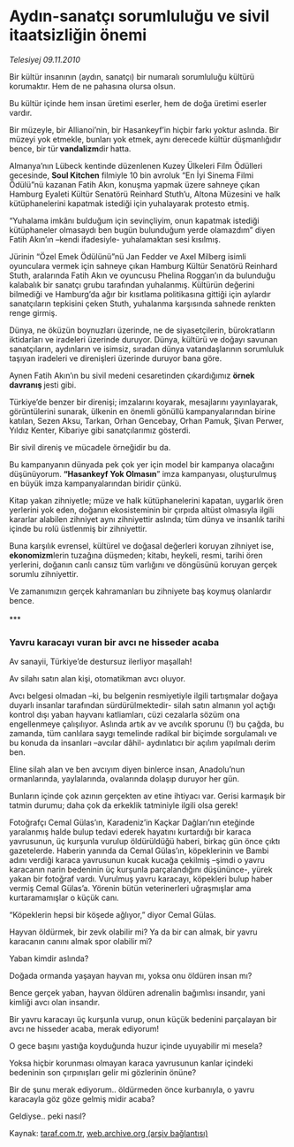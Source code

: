# Aydın-sanatçı sorumluluğu ve sivil itaatsizliğin önemi

*Telesiyej 09.11.2010*

<div class="yazi"><p>Bir kültür insanının (aydın, sanatçı) bir numaralı sorumluluğu kültürü korumaktır. Hem de ne pahasına olursa olsun.</p>
<p>Bu kültür içinde hem insan üretimi eserler, hem de doğa üretimi eserler vardır.</p>
<p>Bir müzeyle, bir Allianoi’nin, bir Hasankeyf’in hiçbir farkı yoktur aslında. Bir müzeyi yok etmekle, bunları yok etmek, aynı derecede kültür düşmanlığıdır bence, bir tür<b> vandalizm</b>dir hatta. </p>
<p>Almanya’nın Lübeck kentinde düzenlenen Kuzey Ülkeleri Film Ödülleri gecesinde, <b>Soul Kitchen</b> filmiyle 10 bin avroluk “En İyi Sinema Filmi Ödülü”nü kazanan Fatih Akın, konuşma yapmak üzere sahneye çıkan Hamburg Eyaleti Kültür Senatörü Reinhard Stuth’u, Altona Müzesini ve halk kütüphanelerini kapatmak istediği için yuhalayarak protesto etmiş.</p>
<p>“Yuhalama imkânı bulduğum için sevinçliyim, onun kapatmak istediği kütüphaneler olmasaydı ben bugün bulunduğum yerde olamazdım” diyen Fatih Akın’ın –kendi ifadesiyle- yuhalamaktan sesi kısılmış.</p>
<p>Jürinin “Özel Emek Ödülünü”nü Jan Fedder ve Axel Milberg isimli oyunculara vermek için sahneye çıkan Hamburg Kültür Senatörü Reinhard Stuth, aralarında Fatih Akın ve oyuncusu Phelina Roggan’ın da bulunduğu kalabalık bir sanatçı grubu tarafından yuhalanmış. Kültürün değerini bilmediği ve Hamburg’da ağır bir kısıtlama politikasına gittiği için aylardır sanatçıların tepkisini çeken Stuth, yuhalanma karşısında sahnede renkten renge girmiş. </p>
<p>Dünya, ne öküzün boynuzları üzerinde, ne de siyasetçilerin, bürokratların iktidarları ve iradeleri üzerinde duruyor. Dünya, kültürü ve doğayı savunan sanatçıların, aydınların ve isimsiz, sıradan dünya vatandaşlarının sorumluluk taşıyan iradeleri ve direnişleri üzerinde duruyor bana göre.</p>
<p>Aynen Fatih Akın’ın bu sivil medeni cesaretinden çıkardığımız <b>örnek davranış </b>jesti gibi.</p>
<p>Türkiye’de benzer bir direnişi; imzalarını koyarak, mesajlarını yayınlayarak, görüntülerini sunarak, ülkenin en önemli gönüllü kampanyalarından birine katılan, Sezen Aksu, Tarkan, Orhan Gencebay, Orhan Pamuk, Şivan Perwer, Yıldız Kenter, Kibariye gibi sanatçılarımız gösterdi. </p>
<p>Bir sivil direniş ve mücadele örneğidir bu da.</p>
<p>Bu kampanyanın dünyada pek çok yer için model bir kampanya olacağını düşünüyorum.<b> “Hasankeyf Yok Olmasın</b>” imza kampanyası, oluşturulmuş en büyük imza kampanyalarından biridir çünkü.</p>
<p>Kitap yakan zihniyetle; müze ve halk kütüphanelerini kapatan, uygarlık ören yerlerini yok eden, doğanın ekosisteminin bir çırpıda altüst olmasıyla ilgili kararlar alabilen zihniyet aynı zihniyettir aslında; tüm dünya ve insanlık tarihi içinde bu rolü üstlenmiş bir zihniyettir. </p>
<p>Buna karşılık evrensel, kültürel ve doğasal değerleri koruyan zihniyet ise, <b>ekonomizm</b>lerin tuzağına düşmeden; kitabı, heykeli, resmi, tarihi ören yerlerini, doğanın canlı cansız tüm varlığını ve döngüsünü koruyan gerçek sorumlu zihniyettir.</p>
<p>Ve zamanımızın gerçek kahramanları bu zihniyete baş koymuş olanlardır bence.<br/><br/>*** <br/></p>
<p></p>
<h3>Yavru karacayı vuran bir avcı ne hisseder acaba</h3>
<p>Av sanayii, Türkiye’de destursuz ilerliyor maşallah!</p>
<p>Av silahı satın alan kişi, otomatikman avcı oluyor. </p>
<p>Avcı belgesi olmadan –ki, bu belgenin resmiyetiyle ilgili tartışmalar doğaya duyarlı insanlar tarafından sürdürülmektedir- silah satın almanın yol açtığı kontrol dışı yaban hayvanı katliamları, cüzi cezalarla sözüm ona engellenmeye çalışılıyor. Aslında artık av ve avcılık sporunu (!) bu çağda, bu zamanda, tüm canlılara saygı temelinde radikal bir biçimde sorgulamalı ve bu konuda da insanları –avcılar dâhil- aydınlatıcı bir açılım yapılmalı derim ben.</p>
<p>Eline silah alan ve ben avcıyım diyen binlerce insan, Anadolu’nun ormanlarında, yaylalarında, ovalarında dolaşıp duruyor her gün. </p>
<p>Bunların içinde çok azının gerçekten av etine ihtiyacı var. Gerisi karmaşık bir tatmin durumu; daha çok da erkeklik tatminiyle ilgili olsa gerek!</p>
<p>Fotoğrafçı Cemal Gülas’ın, Karadeniz’in Kaçkar Dağları’nın eteğinde yaralanmış halde bulup tedavi ederek hayatını kurtardığı bir karaca yavrusunun, üç kurşunla vurulup öldürüldüğü haberi, birkaç gün önce çıktı gazetelerde. Haberin yanında da Cemal Gülas’ın, köpeklerinin ve Bambi adını verdiği karaca yavrusunun kucak kucağa çekilmiş –şimdi o yavru karacanın narin bedeninin üç kurşunla parçalandığını düşününce-, yürek yakan bir fotoğraf vardı. Vurulmuş yavru karacayı, köpekleri bulup haber vermiş Cemal Gülas’a. Yörenin bütün veterinerleri uğraşmışlar ama kurtaramamışlar o küçük canı.</p>
<p>“Köpeklerin hepsi bir köşede ağlıyor,” diyor Cemal Gülas.</p>
<p>Hayvan öldürmek, bir zevk olabilir mi? Ya da bir can almak, bir yavru karacanın canını almak spor olabilir mi?</p>
<p>Yaban kimdir aslında?</p>
<p>Doğada ormanda yaşayan hayvan mı, yoksa onu öldüren insan mı?</p>
<p>Bence gerçek yaban, hayvan öldüren adrenalin bağımlısı insandır, yani kimliği avcı olan insandır.</p>
<p>Bir yavru karacayı üç kurşunla vurup, onun küçük bedenini parçalayan bir avcı ne hisseder acaba, merak ediyorum!</p>
<p>O gece başını yastığa koyduğunda huzur içinde uyuyabilir mi mesela? </p>
<p>Yoksa hiçbir korunması olmayan karaca yavrusunun kanlar içindeki bedeninin son çırpınışları gelir mi gözlerinin önüne? </p>
<p>Bir de şunu merak ediyorum.. öldürmeden önce kurbanıyla, o yavru karacayla göz göze gelmiş midir acaba? </p>
<p>Geldiyse.. peki nasıl?</p></div>

Kaynak: [taraf.com.tr](http://www.taraf.com.tr:80/telesiyej/makale-aydin-sanatci-sorumlulugu-ve-sivil-itaatsizligin.htm), [web.archive.org (arşiv bağlantısı)](http://web.archive.org/web/20101110212810/http://www.taraf.com.tr:80/telesiyej/makale-aydin-sanatci-sorumlulugu-ve-sivil-itaatsizligin.htm)
